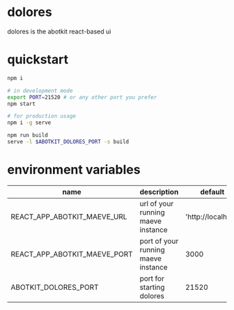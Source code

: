 # dolores
dolores is the abotkit react-based ui 

# quickstart

```zsh
npm i

# in development mode
export PORT=21520 # or any other port you prefer
npm start

# for production usage
npm i -g serve

npm run build
serve -l $ABOTKIT_DOLORES_PORT -s build
```

# environment variables

|         name        |        description             |    default                          |
|---------------------|--------------------------------|-------------------------------------|
| REACT_APP_ABOTKIT_MAEVE_URL | url of your running maeve instance  |   'http://localhost'   |
| REACT_APP_ABOTKIT_MAEVE_PORT | port of your running maeve instance  |   3000               |
| ABOTKIT_DOLORES_PORT | port for starting dolores  |   21520               |